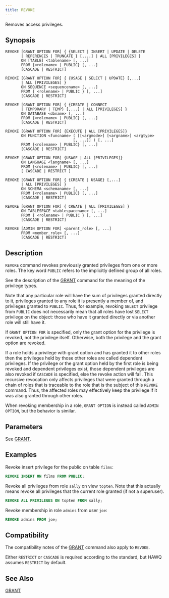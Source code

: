 ```yaml
---
title: REVOKE
---
```


<!--
Licensed to the Apache Software Foundation (ASF) under one
or more contributor license agreements.  See the NOTICE file
distributed with this work for additional information
regarding copyright ownership.  The ASF licenses this file
to you under the Apache License, Version 2.0 (the
"License"); you may not use this file except in compliance
with the License.  You may obtain a copy of the License at

  http://www.apache.org/licenses/LICENSE-2.0

Unless required by applicable law or agreed to in writing,
software distributed under the License is distributed on an
"AS IS" BASIS, WITHOUT WARRANTIES OR CONDITIONS OF ANY
KIND, either express or implied.  See the License for the
specific language governing permissions and limitations
under the License.
-->

Removes access privileges.

## Synopsis<a id="topic1__section2"></a>

``` pre
REVOKE [GRANT OPTION FOR] { {SELECT | INSERT | UPDATE | DELETE 
       | REFERENCES | TRUNCATE } [,...] | ALL [PRIVILEGES] }
       ON [TABLE] <tablename> [, ...]
       FROM {<rolename> | PUBLIC} [, ...]
       [CASCADE | RESTRICT]

REVOKE [GRANT OPTION FOR] { {USAGE | SELECT | UPDATE} [,...] 
       | ALL [PRIVILEGES] }
       ON SEQUENCE <sequencename> [, ...]
       FROM { <rolename> | PUBLIC } [, ...]
       [CASCADE | RESTRICT]

REVOKE [GRANT OPTION FOR] { {CREATE | CONNECT 
       | TEMPORARY | TEMP} [,...] | ALL [PRIVILEGES] }
       ON DATABASE <dbname> [, ...]
       FROM {<rolename> | PUBLIC} [, ...]
       [CASCADE | RESTRICT]

REVOKE [GRANT OPTION FOR] {EXECUTE | ALL [PRIVILEGES]}
       ON FUNCTION <funcname> ( [[<argmode>] [<argname>] <argtype>
                              [, ...]] ) [, ...]
       FROM {<rolename> | PUBLIC} [, ...]
       [CASCADE | RESTRICT]

REVOKE [GRANT OPTION FOR] {USAGE | ALL [PRIVILEGES]}
       ON LANGUAGE <langname> [, ...]
       FROM {<rolename> | PUBLIC} [, ...]
       [ CASCADE | RESTRICT ]

REVOKE [GRANT OPTION FOR] { {CREATE | USAGE} [,...] 
       | ALL [PRIVILEGES] }
       ON SCHEMA <schemaname> [, ...]
       FROM {<rolename> | PUBLIC} [, ...]
       [CASCADE | RESTRICT]

REVOKE [GRANT OPTION FOR] { CREATE | ALL [PRIVILEGES] }
       ON TABLESPACE <tablespacename> [, ...]
       FROM { <rolename> | PUBLIC } [, ...]
       [CASCADE | RESTRICT]

REVOKE [ADMIN OPTION FOR] <parent_role> [, ...] 
       FROM <member_role> [, ...]
       [CASCADE | RESTRICT]
```

## Description<a id="topic1__section3"></a>

`REVOKE` command revokes previously granted privileges from one or more roles. The key word `PUBLIC` refers to the implicitly defined group of all roles.

See the description of the [GRANT](GRANT/index.html) command for the meaning of the privilege types.

Note that any particular role will have the sum of privileges granted directly to it, privileges granted to any role it is presently a member of, and privileges granted to `PUBLIC`. Thus, for example, revoking `SELECT` privilege from `PUBLIC` does not necessarily mean that all roles have lost `SELECT` privilege on the object: those who have it granted directly or via another role will still have it.

If `GRANT OPTION FOR` is specified, only the grant option for the privilege is revoked, not the privilege itself. Otherwise, both the privilege and the grant option are revoked.

If a role holds a privilege with grant option and has granted it to other roles then the privileges held by those other roles are called dependent privileges. If the privilege or the grant option held by the first role is being revoked and dependent privileges exist, those dependent privileges are also revoked if `CASCADE` is specified, else the revoke action will fail. This recursive revocation only affects privileges that were granted through a chain of roles that is traceable to the role that is the subject of this `REVOKE` command. Thus, the affected roles may effectively keep the privilege if it was also granted through other roles.

When revoking membership in a role, `GRANT OPTION` is instead called `ADMIN OPTION`, but the behavior is similar.

## Parameters<a id="topic1__section4"></a>

See [GRANT](GRANT/index.html).

## Examples<a id="topic1__section5"></a>

Revoke insert privilege for the public on table `films`:

``` sql
REVOKE INSERT ON films FROM PUBLIC;
```

Revoke all privileges from role `sally` on view `topten`. Note that this actually means revoke all privileges that the current role granted (if not a superuser).

``` sql
REVOKE ALL PRIVILEGES ON topten FROM sally;
```

Revoke membership in role `admins` from user `joe`:

``` sql
REVOKE admins FROM joe;
```

## Compatibility<a id="topic1__section6"></a>

The compatibility notes of the [GRANT](GRANT/index.html) command also apply to `REVOKE`.

Either `RESTRICT` or `CASCADE` is required according to the standard, but HAWQ assumes `RESTRICT` by default.

## See Also<a id="topic1__section7"></a>

[GRANT](GRANT/index.html)
